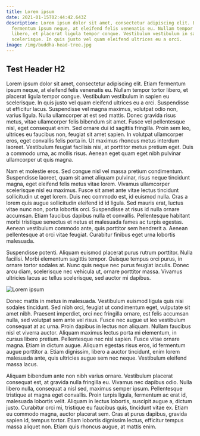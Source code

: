 ```yaml
---
title: Lorem ipsum
date: 2021-01-15T02:44:42.643Z
description: Lorem ipsum dolor sit amet, consectetur adipiscing elit. Etiam
  fermentum ipsum neque, at eleifend felis venenatis eu. Nullam tempor tortor
  libero, et placerat ligula tempor congue. Vestibulum vestibulum in sapien eu
  scelerisque. In quis justo vel quam eleifend ultrices eu a orci.
image: /img/buddha-head-tree.jpg
---
```

## Test Header H2

Lorem ipsum dolor sit amet, consectetur adipiscing elit. Etiam fermentum ipsum neque, at eleifend felis venenatis eu. Nullam tempor tortor libero, et placerat ligula tempor congue. Vestibulum vestibulum in sapien eu scelerisque. In quis justo vel quam eleifend ultrices eu a orci. Suspendisse ut efficitur lacus. Suspendisse vel magna maximus, volutpat odio non, varius ligula. Nulla ullamcorper at est sed mattis. Donec gravida risus metus, vitae ullamcorper felis bibendum sit amet. Fusce vel pellentesque nisl, eget consequat enim. Sed ornare dui id sagittis fringilla. Proin sem leo, ultrices eu faucibus non, feugiat sit amet sapien. In volutpat ullamcorper eros, eget convallis felis porta in. Ut maximus rhoncus metus interdum laoreet. Vestibulum feugiat facilisis nisi, at porttitor metus pretium eget. Duis a commodo urna, ac mollis risus. Aenean eget quam eget nibh pulvinar ullamcorper ut quis magna.

Nam et molestie eros. Sed congue nisl vel massa pretium condimentum. Suspendisse laoreet, quam sit amet aliquam pulvinar, risus neque tincidunt magna, eget eleifend felis metus vitae lorem. Vivamus ullamcorper scelerisque nisl eu maximus. Fusce sit amet ante vitae lectus tincidunt sollicitudin ut eget lorem. Duis nec commodo est, id euismod nulla. Cras a lorem quis augue sollicitudin eleifend id id ligula. Sed mauris erat, luctus vitae nunc non, porta lobortis orci. Suspendisse at risus id nulla ornare accumsan. Etiam faucibus dapibus nulla et convallis. Pellentesque habitant morbi tristique senectus et netus et malesuada fames ac turpis egestas. Aenean vestibulum commodo ante, quis porttitor sem hendrerit a. Aenean pellentesque at orci vitae feugiat. Curabitur finibus eget urna lobortis malesuada.

Suspendisse potenti. Aliquam euismod placerat purus rutrum porttitor. Nulla facilisi. Morbi elementum sagittis tempor. Quisque tempus orci purus, in ornare tortor sodales at. Nunc quis neque nec purus feugiat iaculis. Donec arcu diam, scelerisque nec vehicula ut, ornare porttitor massa. Vivamus ultricies lacus ac tellus scelerisque, sed auctor mi dapibus.

![Lorem ipsum](/img/buddha-head-tree.jpg "Lorem ipsum")

Donec mattis in metus in malesuada. Vestibulum euismod ligula quis nisi sodales tincidunt. Sed nibh orci, feugiat ut condimentum eget, vulputate sit amet nibh. Praesent imperdiet, orci nec fringilla ornare, est felis accumsan nulla, sed volutpat sem ante vel risus. Fusce nec augue ut leo vestibulum consequat at ac urna. Proin dapibus in lectus non aliquam. Nullam faucibus nisl et viverra auctor. Aliquam maximus lectus porta mi elementum, in cursus libero pretium. Pellentesque nec nisl sapien. Fusce vitae ornare magna. Etiam in dictum augue. Aliquam egestas risus eros, id fermentum augue porttitor a. Etiam dignissim, libero a auctor tincidunt, enim lorem malesuada ante, quis ultricies augue sem nec neque. Vestibulum eleifend massa lacus.

Aliquam bibendum ante non nibh varius ornare. Vestibulum placerat consequat est, at gravida nulla fringilla eu. Vivamus nec dapibus odio. Nulla libero nulla, consequat a nisl sed, maximus semper ipsum. Pellentesque tristique at magna eget convallis. Proin turpis ligula, fermentum ac erat id, malesuada lobortis velit. Aliquam in lectus lobortis, suscipit augue a, dictum justo. Curabitur orci mi, tristique eu faucibus quis, tincidunt vitae ex. Etiam eu commodo magna, auctor placerat sem. Cras at purus dapibus, gravida sapien id, tempus tortor. Etiam lobortis dignissim lectus, efficitur tempus massa aliquet non. Etiam quis rhoncus augue, at mattis enim.